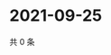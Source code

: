 # 2021-09-25

共 0 条

<!-- BEGIN WEIBO -->
<!-- 最后更新时间 Sat Sep 25 2021 00:20:05 GMT+0800 (China Standard Time) -->

<!-- END WEIBO -->
